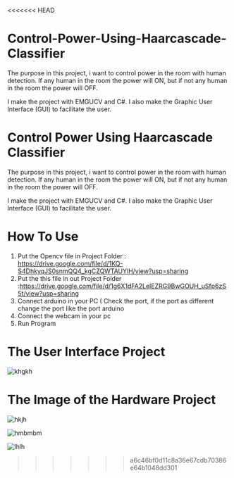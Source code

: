 <<<<<<< HEAD
# Control-Power-Using-Haarcascade-Classifier
The purpose in this project, i want to control power in the room with human detection. If any human in the room the power will ON, but if not any human in the room the power will OFF.

I make the project with EMGUCV and C#. I also make the Graphic User Interface (GUI) to facilitate the user. 


# Control Power Using Haarcascade Classifier
The purpose in this project, i want to control power in the room with human detection. If any human in the room the power will ON, but if not any human in the room the power will OFF.

I make the project with EMGUCV and C#. I also make the Graphic User Interface (GUI) to facilitate the user. 

# How To Use

1. Put the Opencv file in Project Folder : https://drive.google.com/file/d/1KQ-S4DhkyqJS0snmQQ4_kgCZQWTAUYlH/view?usp=sharing
2. Put the this file in out Project Folder :https://drive.google.com/file/d/1g6X1dFA2LelEZRG9BwGOUH_uSfp6zS5t/view?usp=sharing
3. Connect arduino in your PC ( Check the port, if the port as different change the port like the port arduino
4. Connect the webcam in your pc
5. Run Program


# The User Interface Project

![khgkh](https://user-images.githubusercontent.com/49858542/69831763-7ad10a80-125d-11ea-8a68-56037a03a94b.jpg)

# The Image of the Hardware Project

![hkjh](https://user-images.githubusercontent.com/49858542/69831772-845a7280-125d-11ea-8c5c-fbeb1952c6b3.jpg)

![hmbmbm](https://user-images.githubusercontent.com/49858542/69831777-8b818080-125d-11ea-9e88-a5c69b8eacee.jpg)

![lhlh](https://user-images.githubusercontent.com/49858542/69831785-9a683300-125d-11ea-9c18-348a101b1528.jpg)



>>>>>>> a6c46bf0d11c8a36e67cdb70386e64b1048dd301
